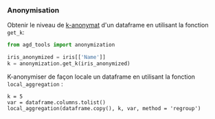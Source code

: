 ﻿### Anonymisation

Obtenir le niveau de [k-anonymat](https://en.wikipedia.org/wiki/K-anonymity) d'un dataframe en utilisant la fonction  `get_k`:

```python
from agd_tools import anonymization

iris_anonymized = iris[['Name']]
k = anonymization.get_k(iris_anonymized)
```

K-anonymiser de façon locale un dataframe en utilisant la fonction `local_aggregation` :

```
k = 5 
var = dataframe.columns.tolist()
local_aggregation(dataframe.copy(), k, var, method = 'regroup')
```
